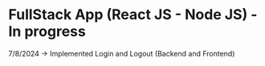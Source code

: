 # FullStack App (React JS - Node JS) - In progress

7/8/2024 -> Implemented Login and Logout (Backend and Frontend)
